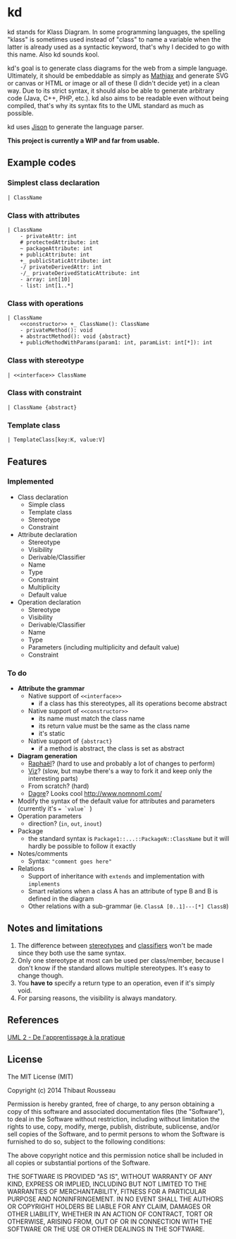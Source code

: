 # kd
kd stands for Klass Diagram. In some programming languages, the spelling "klass" is sometimes used instead of "class" to name a variable when the latter is already used as a syntactic keyword, that's why I decided to go with this name. Also kd sounds kool.

kd's goal is to generate class diagrams for the web from a simple language. Ultimately, it should be embeddable as simply as [Mathjax](http://www.mathjax.org/) and generate SVG or canvas or HTML or image or all of these (I didn't decide yet) in a clean way. Due to its strict syntax, it should also be able to generate arbitrary code (Java, C++, PHP, etc.). kd also aims to be readable even without being compiled, that's why its syntax fits to the UML standard as much as possible.

kd uses [Jison](http://zaach.github.io/jison/) to generate the language parser.

**This project is currently a WIP and far from usable.**

## Example codes
### Simplest class declaration
    | ClassName

### Class with attributes
    | ClassName
        - privateAttr: int
        # protectedAttribute: int
        ~ packageAttribute: int
        + publicAttribute: int
        +_ publicStaticAttribute: int
        -/ privateDerivedAttr: int
        -/_ privateDerivedStaticAttribute: int
        - array: int[10]
        - list: int[1..*]

### Class with operations
    | ClassName
        <<constructor>> +_ ClassName(): ClassName
        - privateMethod(): void
        + abstractMethod(): void {abstract}
        + publicMethodWithParams(param1: int, paramList: int[*]): int

### Class with stereotype
    | <<interface>> ClassName

### Class with constraint
    | ClassName {abstract}

### Template class
    | TemplateClass[key:K, value:V]

## Features
### Implemented
* Class declaration
    - Simple class
    - Template class
    - Stereotype
    - Constraint
* Attribute declaration
    - Stereotype
    - Visibility
    - Derivable/Classifier
    - Name
    - Type
    - Constraint
    - Multiplicity
    - Default value
* Operation declaration
    - Stereotype
    - Visibility
    - Derivable/Classifier
    - Name
    - Type
    - Parameters (including multiplicity and default value)
    - Constraint

### To do
* **Attribute the grammar**
    - Native support of `<<interface>>`
        + if a class has this stereotypes, all its operations become abstract
    - Native support of `<<constructor>>`
        + its name must match the class name
        + its return value must be the same as the class name
        + it's static
    - Native support of `{abstract}`
        + if a method is abstract, the class is set as abstract
* **Diagram generation**
    - [Raphaël](http://raphaeljs.com/)? (hard to use and probably a lot of changes to perform)
    - [Viz](https://github.com/mdaines/viz.js/)? (slow, but maybe there's a way to fork it and keep only the interesting parts)
    - From scratch? (hard)
    - [Dagre](https://github.com/cpettitt/dagre)? Looks cool http://www.nomnoml.com/
* Modify the syntax of the default value for attributes and parameters (currently it's ``= `value` ``)
* Operation parameters
    - direction? (`in`, `out`, `inout`)
* Package
    - the standard syntax is `Package1::...::PackageN::ClassName` but it will hardly be possible to follow it exactly
* Notes/comments
    - Syntax: `"comment goes here"`
* Relations
    - Support of inheritance with `extends` and implementation with `implements`
    - Smart relations when a class A has an attribute of type B and B is defined in the diagram
    - Other relations with a sub-grammar (ie. `ClassA [0..1]---[*] ClassB`)

## Notes and limitations
1. The difference between [stereotypes](http://en.wikipedia.org/wiki/Stereotype_%28UML%29) and [classifiers](http://en.wikipedia.org/wiki/Classifier_%28UML%29) won't be made since they both use the same syntax.
2. Only one stereotype at most can be used per class/member, because I don't know if the standard allows multiple stereotypes. It's easy to change though.
3. You **have to** specify a return type to an operation, even if it's simply void.
4. For parsing reasons, the visibility is always mandatory.

## References
[UML 2 - De l'apprentissage à la pratique](http://laurent-audibert.developpez.com/Cours-UML/?page=diagramme-classes)

## License
The MIT License (MIT)

Copyright (c) 2014 Thibaut Rousseau

Permission is hereby granted, free of charge, to any person obtaining a copy
of this software and associated documentation files (the "Software"), to deal
in the Software without restriction, including without limitation the rights
to use, copy, modify, merge, publish, distribute, sublicense, and/or sell
copies of the Software, and to permit persons to whom the Software is
furnished to do so, subject to the following conditions:

The above copyright notice and this permission notice shall be included in
all copies or substantial portions of the Software.

THE SOFTWARE IS PROVIDED "AS IS", WITHOUT WARRANTY OF ANY KIND, EXPRESS OR
IMPLIED, INCLUDING BUT NOT LIMITED TO THE WARRANTIES OF MERCHANTABILITY,
FITNESS FOR A PARTICULAR PURPOSE AND NONINFRINGEMENT. IN NO EVENT SHALL THE
AUTHORS OR COPYRIGHT HOLDERS BE LIABLE FOR ANY CLAIM, DAMAGES OR OTHER
LIABILITY, WHETHER IN AN ACTION OF CONTRACT, TORT OR OTHERWISE, ARISING FROM,
OUT OF OR IN CONNECTION WITH THE SOFTWARE OR THE USE OR OTHER DEALINGS IN
THE SOFTWARE.
